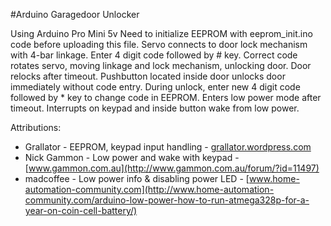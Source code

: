 #Arduino Garagedoor Unlocker

Using Arduino Pro Mini 5v
Need to initialize EEPROM with eeprom_init.ino code before uploading this file.
Servo connects to door lock mechanism with 4-bar linkage. Enter 4 digit code followed by # key. 
Correct code rotates servo, moving linkage and lock mechanism, unlocking door. Door relocks
after timeout. Pushbutton located inside door unlocks door immediately without code entry.
During unlock, enter new 4 digit code followed by * key to change code in EEPROM.
Enters low power mode after timeout. Interrupts on keypad and inside button wake from low power.
  
Attributions:
* Grallator - EEPROM, keypad input handling -  [grallator.wordpress.com](https://grallator.wordpress.com/2013/12/04/arduino-keypad-entry-system/)
* Nick Gammon - Low power and wake with keypad - [www.gammon.com.au](http://www.gammon.com.au/forum/?id=11497)
* madcoffee - Low power info & disabling power LED -  [www.home-automation-community.com](http://www.home-automation-community.com/arduino-low-power-how-to-run-atmega328p-for-a-year-on-coin-cell-battery/)
